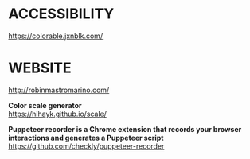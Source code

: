 # ACCESSIBILITY

https://colorable.jxnblk.com/




# WEBSITE

http://robinmastromarino.com/  

**Color scale generator**  
https://hihayk.github.io/scale/

**Puppeteer recorder is a Chrome extension that records your browser interactions and generates a Puppeteer script**  
https://github.com/checkly/puppeteer-recorder
